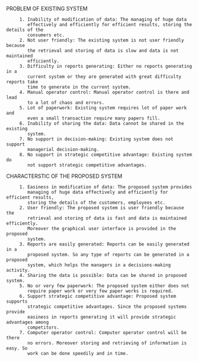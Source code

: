   PROBLEM OF EXISTING SYSTEM
                   
         1. Inability of modification of data: The managing of huge data
            effectively and efficiently for efficient results, storing the details of the
            consumers etc. 
         2. Not user friendly: The existing system is not user friendly because
            the retrieval and storing of data is slow and data is not maintained
            efficiently.
         3. Difficulty in reports generating: Either no reports generating in a
            current system or they are generated with great difficulty reports take
            time to generate in the current system.
         4. Manual operator control: Manual operator control is there and lead
            to a lot of chaos and errors.
         5. Lot of paperwork: Existing system requires lot of paper work and
            even a small transaction require many papers fill. 
         6. Inability of sharing the data: Data cannot be shared in the existing
            system. 
         7. No support in decision-making: Existing system does not support
            managerial decision-making.
         8. No support in strategic competitive advantage: Existing system do
            not support strategic competitive advantages.

 CHARACTERSTIC OF THE PROPOSED SYSTEM
             
         1. Easiness in modification of data: The proposed system provides
            managing of huge data effectively and efficiently for efficient results,
            storing the details of the customers, employees etc. 
         2. User friendly: The proposed system is user friendly because the
            retrieval and storing of data is fast and data is maintained efficiently.
            Moreover the graphical user interface is provided in the proposed
            system.
         3. Reports are easily generated: Reports can be easily generated in a
            proposed system. So any type of reports can be generated in a proposed
            system, which helps the managers in a decisions-making activity.
         4. Sharing the data is possible: Data can be shared in proposed system.
         5. No or very few paperwork: The proposed system either does not
            require paper work or very few paper works is required.
         6. Support strategic competitive advantage: Proposed system supports
            strategic competitive advantages. Since the proposed systems provide
            easiness in reports generating it will provide strategic advantages among
            competitors.
         7. Computer operator control: Computer operator control will be there
            no errors. Moreover storing and retrieving of information is easy. So
            work can be done speedily and in time.
